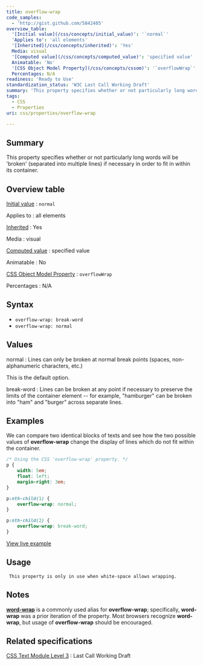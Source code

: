 ```yaml
---
title: overflow-wrap
code_samples:
  - 'http://gist.github.com/5842405'
overview_table:
  '[Initial value](/css/concepts/initial_value)': '`normal`'
  'Applies to': 'all elements'
  '[Inherited](/css/concepts/inherited)': 'Yes'
  Media: visual
  '[Computed value](/css/concepts/computed_value)': 'specified value'
  Animatable: 'No'
  '[CSS Object Model Property](/css/concepts/cssom)': '`overflowWrap`'
  Percentages: N/A
readiness: 'Ready to Use'
standardization_status: 'W3C Last Call Working Draft'
summary: 'This property specifies whether or not particularly long words will be ''broken'' (separated into multiple lines) if necessary in order to fit in within its container.'
tags:
  - CSS
  - Properties
uri: css/properties/overflow-wrap

---
```

## Summary

This property specifies whether or not particularly long words will be 'broken' (separated into multiple lines) if necessary in order to fit in within its container.

## Overview table

[Initial value](/css/concepts/initial_value)
:   `normal`

Applies to
:   all elements

[Inherited](/css/concepts/inherited)
:   Yes

Media
:   visual

[Computed value](/css/concepts/computed_value)
:   specified value

Animatable
:   No

[CSS Object Model Property](/css/concepts/cssom)
:   `overflowWrap`

Percentages
:   N/A

## Syntax

-   `overflow-wrap: break-word`
-   `overflow-wrap: normal`

## Values

normal
:   Lines can only be broken at normal break points (spaces, non-alphanumeric characters, etc.)

This is the default option.

break-word
:   Lines can be broken at any point if necessary to preserve the limits of the container element -- for example, "hamburger" can be broken into "ham" and "burger" across separate lines.

## Examples

We can compare two identical blocks of texts and see how the two possible values of **overflow-wrap** change the display of lines which do not fit within the container.

``` css
/* Using the CSS 'overflow-wrap' property. */
p {
    width: 5em;
    float: left;
    margin-right: 3em;
}

p:nth-child(1) {
    overflow-wrap: normal;
}

p:nth-child(2) {
    overflow-wrap: break-word;
}
```

[View live example](http://code.webplatform.org/gist/5842405)

## Usage

     This property is only in use when white-space allows wrapping.

## Notes

[**word-wrap**](/css/properties/word-wrap) is a commonly used alias for **overflow-wrap**; specifically, **word-wrap** was a prior iteration of the property. Most browsers recognize **word-wrap**, but usage of **overflow-wrap** should be encouraged.

## Related specifications

[CSS Text Module Level 3](http://www.w3.org/TR/css3-text/#overflow-wrap-property)
:   Last Call Working Draft
